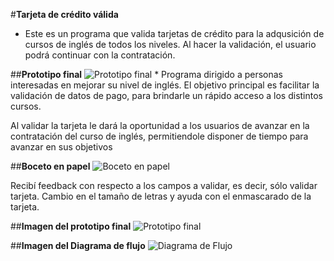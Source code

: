 #**Tarjeta de crédito válida**

* Este es un programa que valida tarjetas de crédito para la adqusición de cursos de inglés de todos los niveles. Al hacer la validación, el usuario podrá continuar con la contratación.

##**Prototipo final**
![Prototipo final](https://raw.githubusercontent.com/rholion/CDMX012-card-validation/tree/main/img/cardValidation.png)
* 
  Programa dirigido a personas interesadas en mejorar su nivel de inglés. El objetivo principal es facilitar la validación de datos de pago, para brindarle un rápido acceso a los distintos cursos.
  
  Al validar la tarjeta le dará la oportunidad a los usuarios de avanzar en la contratación del curso de inglés, permitiendole disponer de tiempo para avanzar en sus objetivos

##**Boceto en papel**
![Boceto en papel](https://raw.githubusercontent.com/rholion/CDMX012-card-validation/img/boceto.png)

  Recibí feedback con respecto a los campos a validar, es decir, sólo validar tarjeta.
  Cambio en el tamaño de letras y ayuda con el enmascarado de la tarjeta.

##**Imagen del prototipo final**
![Prototipo final](https://raw.githubusercontent.com/rholion/CDMX012-card-validation/img/final.png)

##**Imagen del Diagrama de flujo**
![Diagrama de Flujo](https://raw.githubusercontent.com/rholion/CDMX012-card-validation/img/flujo.png)
